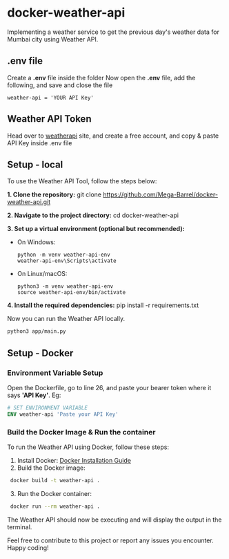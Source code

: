 # docker-weather-api

Implementing a weather service to get the previous day's weather data for Mumbai city using Weather API.

## .env file
Create a **.env** file inside the folder
Now open the **.env** file, add the following, and save and close the file
```text
weather-api = 'YOUR API Key'
```

## Weather API Token
Head over to [weatherapi](https://www.weatherapi.com/) site, and create a free account, and copy & paste API Key inside .env file

## Setup - local
To use the Weather API Tool, follow the steps below:

**1. Clone the repository:** git clone https://github.com/Mega-Barrel/docker-weather-api.git

**2. Navigate to the project directory:** cd docker-weather-api

**3. Set up a virtual environment (optional but recommended):**
- On Windows:
  ```
  python -m venv weather-api-env
  weather-api-env\Scripts\activate
  ```

- On Linux/macOS:
  ```
  python3 -m venv weather-api-env
  source weather-api-env/bin/activate
  ```
**4. Install the required dependencies:** pip install -r requirements.txt

Now you can run the Weather API locally.
```bash
python3 app/main.py
```

## Setup - Docker
### Environment Variable Setup
Open the Dockerfile, go to line 26, and paste your bearer token where it says **'API Key'**. Eg:
```Dockerfile
# SET ENVIRONMENT VARIABLE
ENV weather-api 'Paste your API Key'
```

### Build the Docker Image & Run the container
To run the Weather API using Docker, follow these steps:
  1.  Install Docker: [Docker Installation Guide](https://docs.docker.com/get-docker/)
  2. Build the Docker image: 
  ```bash
   docker build -t weather-api .
  ```
  3. Run the Docker container:
  ```bash
   docker run --rm weather-api .
  ```
The Weather API should now be executing and will display the output in the terminal.

Feel free to contribute to this project or report any issues you encounter. Happy coding!
